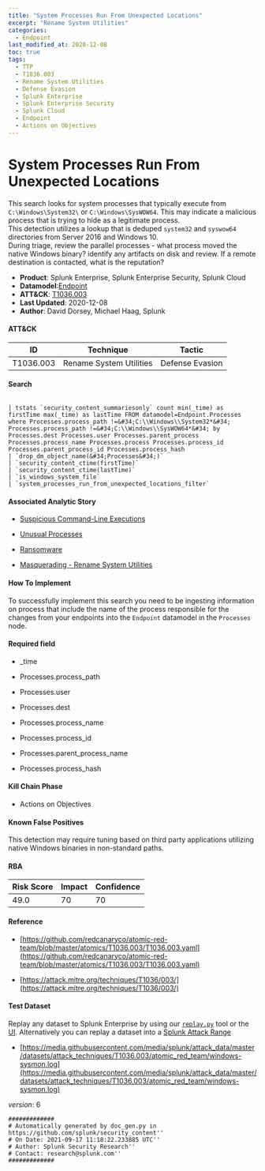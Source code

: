 ```yaml
---
title: "System Processes Run From Unexpected Locations"
excerpt: "Rename System Utilities"
categories:
  - Endpoint
last_modified_at: 2020-12-08
toc: true
tags:
  - TTP
  - T1036.003
  - Rename System Utilities
  - Defense Evasion
  - Splunk Enterprise
  - Splunk Enterprise Security
  - Splunk Cloud
  - Endpoint
  - Actions on Objectives
---
```


# System Processes Run From Unexpected Locations

This search looks for system processes that typically execute from `C:\Windows\System32\` or `C:\Windows\SysWOW64`.  This may indicate a malicious process that is trying to hide as a legitimate process.\
This detection utilizes a lookup that is deduped `system32` and `syswow64` directories from Server 2016 and Windows 10.\
During triage, review the parallel processes - what process moved the native Windows binary? identify any artifacts on disk and review. If a remote destination is contacted, what is the reputation?

- **Product**: Splunk Enterprise, Splunk Enterprise Security, Splunk Cloud
- **Datamodel**:[Endpoint](https://docs.splunk.com/Documentation/CIM/latest/User/Endpoint)
- **ATT&CK**: [T1036.003](https://attack.mitre.org/techniques/T1036/003/)
- **Last Updated**: 2020-12-08
- **Author**: David Dorsey, Michael Haag, Splunk


#### ATT&CK

| ID          | Technique   | Tactic       |
| ----------- | ----------- |--------------|
| T1036.003 | Rename System Utilities | Defense Evasion |


#### Search

```

| tstats `security_content_summariesonly` count min(_time) as firstTime max(_time) as lastTime FROM datamodel=Endpoint.Processes where Processes.process_path !=&#34;C:\\Windows\\System32*&#34; Processes.process_path !=&#34;C:\\Windows\\SysWOW64*&#34; by Processes.dest Processes.user Processes.parent_process Processes.process_name Processes.process Processes.process_id Processes.parent_process_id Processes.process_hash 
| `drop_dm_object_name(&#34;Processes&#34;)` 
| `security_content_ctime(firstTime)`
| `security_content_ctime(lastTime)`
| `is_windows_system_file` 
| `system_processes_run_from_unexpected_locations_filter`
```

#### Associated Analytic Story

* [Suspicious Command-Line Executions](_stories/suspicious_command-line_executions)

* [Unusual Processes](_stories/unusual_processes)

* [Ransomware](_stories/ransomware)

* [Masquerading - Rename System Utilities](_stories/masquerading_-_rename_system_utilities)


#### How To Implement
To successfully implement this search you need to be ingesting information on process that include the name of the process responsible for the changes from your endpoints into the `Endpoint` datamodel in the `Processes` node.

#### Required field

* _time

* Processes.process_path

* Processes.user

* Processes.dest

* Processes.process_name

* Processes.process_id

* Processes.parent_process_name

* Processes.process_hash


#### Kill Chain Phase

* Actions on Objectives


#### Known False Positives
This detection may require tuning based on third party applications utilizing native Windows binaries in non-standard paths.



#### RBA

| Risk Score  | Impact      | Confidence   |
| ----------- | ----------- |--------------|
| 49.0 | 70 | 70 |



#### Reference


* [https://github.com/redcanaryco/atomic-red-team/blob/master/atomics/T1036.003/T1036.003.yaml](https://github.com/redcanaryco/atomic-red-team/blob/master/atomics/T1036.003/T1036.003.yaml)

* [https://attack.mitre.org/techniques/T1036/003/](https://attack.mitre.org/techniques/T1036/003/)



#### Test Dataset
Replay any dataset to Splunk Enterprise by using our [`replay.py`](https://github.com/splunk/attack_data#using-replaypy) tool or the [UI](https://github.com/splunk/attack_data#using-ui).
Alternatively you can replay a dataset into a [Splunk Attack Range](https://github.com/splunk/attack_range#replay-dumps-into-attack-range-splunk-server)


* [https://media.githubusercontent.com/media/splunk/attack_data/master/datasets/attack_techniques/T1036.003/atomic_red_team/windows-sysmon.log](https://media.githubusercontent.com/media/splunk/attack_data/master/datasets/attack_techniques/T1036.003/atomic_red_team/windows-sysmon.log)


_version_: 6

```
#############
# Automatically generated by doc_gen.py in https://github.com/splunk/security_content''
# On Date: 2021-09-17 11:18:22.233885 UTC''
# Author: Splunk Security Research''
# Contact: research@splunk.com''
#############
```
